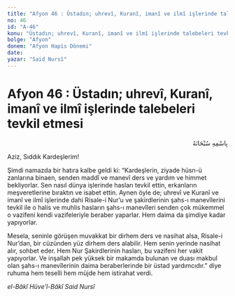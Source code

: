 ```yaml
---
title: "Afyon 46 : Üstadın; uhrevî, Kuranî, imanî ve ilmî işlerinde talebeleri tevkil etmesi"
no: 46
id: "A-46"
konu: "Üstadın; uhrevî, Kuranî, imanî ve ilmî işlerinde talebeleri tevkil etmesi"
bolge: "Afyon"
donem: "Afyon Hapis Dönemi"
date: 
yazar: "Said Nursî"
---
```


# Afyon 46 : Üstadın; uhrevî, Kuranî, imanî ve ilmî işlerinde talebeleri tevkil etmesi

<p class="arabic" dir="rtl" title="Meal: “Her türlü noksan sıfatlardan yüce olan Allah’ın adıyla.”">بِاسْمِهِ سُبْحَانَهُ</p>

Aziz, Sıddık Kardeşlerim!

Şimdi namazda bir hatıra kalbe geldi ki: “Kardeşlerin, ziyade hüsn-ü zanlarına binaen, senden maddî ve manevî ders ve yardım ve himmet bekliyorlar. Sen nasıl dünya işlerinde hasları tevkil ettin, erkanların meşveretlerine bıraktın ve isabet ettin. Aynen öyle de; uhrevî ve Kuranî ve imanî ve ilmî işlerinde dahi Risale-i Nur’u ve şakirdlerinin şahs-ı manevîlerini tevkil ile o halis ve muhlis hasların şahs-ı manevîleri senden çok mükemmel o vazifeni kendi vazifeleriyle beraber yaparlar. Hem daima da şimdiye kadar yapıyorlar.

Mesela, seninle görüşen muvakkat bir dirhem ders ve nasihat alsa, Risale-i Nur’dan, bir cüzünden yüz dirhem ders alabilir. Hem senin yerinde nasihat alır, sohbet eder. Hem Nur Şakirdlerinin hasları, bu vazifeni her vakit yapıyorlar. Ve inşallah pek yüksek bir makamda bulunan ve duası makbul olan şahs-ı manevîlerinin daima beraberlerinde bir üstad yardımcıdır.” diye ruhuma hem teselli hem müjde hem istirahat verdi.

*el-Bâkî Hüve’l-Bâkî*
*Said Nursî*
